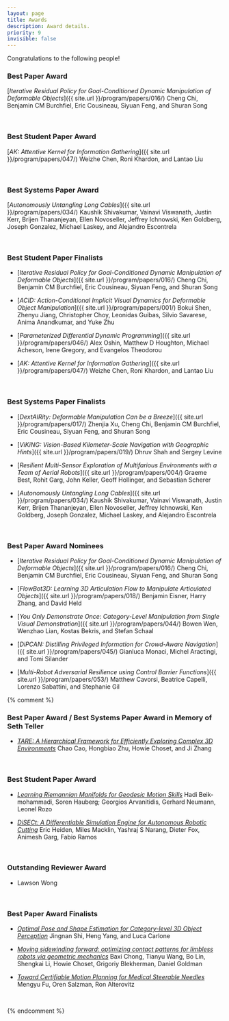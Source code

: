 ```yaml
---
layout: page
title: Awards
description: Award details.
priority: 9
invisible: false
---
```



Congratulations to the following people!<br>

### Best Paper Award
[*Iterative Residual Policy for Goal-Conditioned Dynamic Manipulation of Deformable Objects*]({{ site.url }}/program/papers/016/)
Cheng Chi, Benjamin CM Burchfiel, Eric Cousineau, Siyuan Feng, and Shuran Song

<br>

### Best Student Paper Award
[*AK: Attentive Kernel for Information Gathering*]({{ site.url }}/program/papers/047/)
Weizhe Chen, Roni Khardon, and Lantao Liu

<br>

### Best Systems Paper Award
[*Autonomously Untangling Long Cables*]({{ site.url }}/program/papers/034/)
Kaushik Shivakumar, Vainavi Viswanath, Justin Kerr, Brijen Thananjeyan, Ellen Novoseller, Jeffrey Ichnowski, Ken Goldberg, Joseph Gonzalez, Michael Laskey, and Alejandro Escontrela

<br>

### Best Student Paper Finalists

* [*Iterative Residual Policy for Goal-Conditioned Dynamic Manipulation of Deformable Objects*]({{ site.url }}/program/papers/016/)
Cheng Chi, Benjamin CM Burchfiel, Eric Cousineau, Siyuan Feng, and Shuran Song

* [*ACID: Action-Conditional Implicit Visual Dynamics for Deformable Object Manipulation*]({{ site.url }}/program/papers/001/)
Bokui Shen, Zhenyu Jiang, Christopher Choy, Leonidas Guibas, Silvio Savarese, Anima Anandkumar, and Yuke Zhu

* [*Parameterized Differential Dynamic Programming*]({{ site.url }}/program/papers/046/)
Alex Oshin, Matthew D Houghton, Michael Acheson, Irene Gregory, and Evangelos Theodorou

* [*AK: Attentive Kernel for Information Gathering*]({{ site.url }}/program/papers/047/)
Weizhe Chen, Roni Khardon, and Lantao Liu

<br>

### Best Systems Paper Finalists

* [*DextAIRity: Deformable Manipulation Can be a Breeze*]({{ site.url }}/program/papers/017/)
Zhenjia Xu, Cheng Chi, Benjamin CM Burchfiel, Eric Cousineau, Siyuan Feng, and Shuran Song

* [*ViKiNG: Vision-Based Kilometer-Scale Navigation with Geographic Hints*]({{ site.url }}/program/papers/019/)
Dhruv Shah and Sergey Levine

* [*Resilient Multi-Sensor Exploration of Multifarious Environments with a Team of Aerial Robots*]({{ site.url }}/program/papers/004/)
Graeme Best, Rohit Garg, John Keller, Geoff Hollinger, and Sebastian Scherer

* [*Autonomously Untangling Long Cables*]({{ site.url }}/program/papers/034/)
Kaushik Shivakumar, Vainavi Viswanath, Justin Kerr, Brijen Thananjeyan, Ellen Novoseller, Jeffrey Ichnowski, Ken Goldberg, Joseph Gonzalez, Michael Laskey, and Alejandro Escontrela

<br>

### Best Paper Award Nominees

* [*Iterative Residual Policy for Goal-Conditioned Dynamic Manipulation of Deformable Objects*]({{ site.url }}/program/papers/016/)
Cheng Chi, Benjamin CM Burchfiel, Eric Cousineau, Siyuan Feng, and Shuran Song

* [*FlowBot3D: Learning 3D Articulation Flow to Manipulate Articulated Objects*]({{ site.url }}/program/papers/018/)
Benjamin Eisner, Harry Zhang, and David Held

* [*You Only Demonstrate Once: Category-Level Manipulation from Single Visual Demonstration*]({{ site.url }}/program/papers/044/)
Bowen Wen, Wenzhao Lian, Kostas Bekris, and Stefan Schaal

* [*DiPCAN: Distilling Privileged Information for Crowd-Aware Navigation*]({{ site.url }}/program/papers/045/)
Gianluca Monaci, Michel Aractingi, and Tomi Silander

* [*Multi-Robot Adversarial Resilience using Control Barrier Functions*]({{ site.url }}/program/papers/053/)
Matthew Cavorsi, Beatrice Capelli, Lorenzo Sabattini, and Stephanie Gil



{% comment %}

### Best Paper Award / Best Systems Paper Award in Memory of Seth Teller

*  [*TARE: A Hierarchical Framework for Efficiently Exploring Complex 3D Environments*]({{site.baseurl}}/program/papers/018/)
Chao Cao, Hongbiao  Zhu, Howie Choset, and Ji Zhang
<br>


### Best Student Paper Award 

* [*Learning Riemannian Manifolds for Geodesic Motion Skills*]({{site.baseurl}}/program/papers/082/)
Hadi Beik-mohammadi, Soren Hauberg; Georgios Arvanitidis, Gerhard Neumann, Leonel Rozo


* [*DiSECt: A Differentiable Simulation Engine for Autonomous Robotic Cutting*]({{site.baseurl}}/program/papers/067/)
Eric Heiden, Miles Macklin, Yashraj S Narang, Dieter Fox, Animesh Garg, Fabio Ramos
<br>


### Outstanding Reviewer Award
* Lawson Wong

<br>


### Best Paper Award Finalists

* [*Optimal Pose and Shape Estimation for Category-level 3D Object Perception*]({{site.baseurl}}/program/papers/025/)
Jingnan Shi, Heng Yang, and Luca Carlone

* [*Moving sidewinding forward: optimizing contact patterns for limbless robots via geometric mechanics*]({{site.baseurl}}/program/papers/031/)
Baxi Chong, Tianyu Wang, Bo Lin, Shengkai Li, Howie Choset, Grigoriy Blekherman, Daniel Goldman


* [*Toward Certifiable Motion Planning for Medical Steerable Needles*]({{site.baseurl}}/program/papers/081/)
Mengyu Fu, Oren Salzman, Ron Alterovitz

<br>

{% endcomment %}